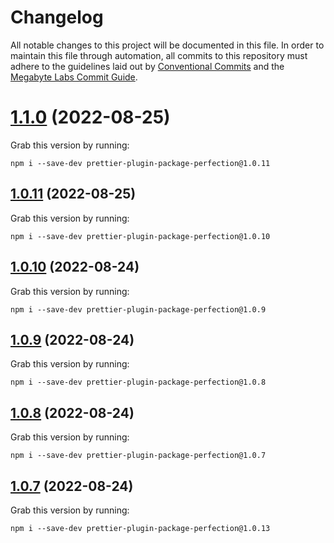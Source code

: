 # Changelog

All notable changes to this project will be documented in this file. In order to maintain this file through automation, all commits to this repository must adhere to the guidelines laid out by [Conventional Commits](https://conventionalcommits.org) and the [Megabyte Labs Commit Guide](https://megabyte.space/docs/contributing/commits).

# [1.1.0](https://gitlab.com/megabyte-labs/npm/plugin/prettier-plugin-package-perfection/compare/v1.0.11...v1.1.0) (2022-08-25)





Grab this version by running:


```shell
npm i --save-dev prettier-plugin-package-perfection@1.0.11
```

## [1.0.11](https://gitlab.com/megabyte-labs/npm/plugin/prettier-plugin-package-perfection/compare/v1.0.10...v1.0.11) (2022-08-25)





Grab this version by running:


```shell
npm i --save-dev prettier-plugin-package-perfection@1.0.10
```

## [1.0.10](https://gitlab.com/megabyte-labs/npm/plugin/prettier-plugin-package-perfection/compare/v1.0.9...v1.0.10) (2022-08-24)





Grab this version by running:


```shell
npm i --save-dev prettier-plugin-package-perfection@1.0.9
```

## [1.0.9](https://gitlab.com/megabyte-labs/npm/plugin/prettier-plugin-package-perfection/compare/v1.0.8...v1.0.9) (2022-08-24)





Grab this version by running:


```shell
npm i --save-dev prettier-plugin-package-perfection@1.0.8
```

## [1.0.8](https://gitlab.com/megabyte-labs/npm/plugin/prettier-plugin-package-perfection/compare/v1.0.7...v1.0.8) (2022-08-24)





Grab this version by running:


```shell
npm i --save-dev prettier-plugin-package-perfection@1.0.7
```

## [1.0.7](https://gitlab.com/megabyte-labs/npm/plugin/prettier-plugin-package-perfection/compare/v1.0.6...v1.0.7) (2022-08-24)





Grab this version by running:


```shell
npm i --save-dev prettier-plugin-package-perfection@1.0.13
```
